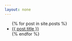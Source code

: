 ```yaml
---
layout: none
---
```


<ul>
  {% for post in site.posts %}
    <li>
      <a href="{{ site.baseurl }}{{ post.url }}">
        {{ post.title }}
      </a>
    </li>
  {% endfor %}
</ul>